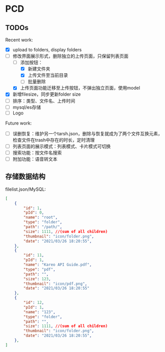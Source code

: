# PCD

## TODOs

Recent work:

- [x] upload to folders, display folders
- [ ] 修改界面展示形式，删除独立的上传页面，只保留列表页面
  - [ ] 添加按钮：
    - [x] 新建文件夹
    - [x] 上传文件至当前目录
    - [ ] 批量删除
  - [x] 上传页面功能迁移至上传按钮，不弹出独立页面，使用model
- [x] 新增filesize，同步更新folder size
- [ ] 排序：类型、文件名、上传时间
- [ ] mysql/es存储
- [ ] Logo

Future work:

- [ ] 误删恢复：维护另一个tarsh.json，删除与恢复就成为了两个文件互换元素，检查文件在trash中存在的时长，定时清理
- [ ] 列表页面的展示模式：列表模式、卡片模式可切换
- [ ] 搜索功能：按文件名搜索
- [ ] 附加功能：语音转文本

## 存储数据结构

filelist.json/MySQL:

```json
[
    {
        "id": 1,
        "pId": 0,
        "name": "root",
        "type": "folder",
        "path": "/path/",
        "size": 1111, //(sum of all children)
        "thumbnail": "icon/folder.png",
        "date": "2021/03/26 18:20:55",
    },
    {
        "id": 11,
        "pId": 1,
        "name": "Kareo API Guide.pdf",
        "type": "pdf",
        "path": "",
        "size": 123,
        "thumbnail": "icon/pdf.png",
        "date": "2021/03/26 18:20:55"
    },
    {
        "id": 12,
        "pId": 1,
        "name": "123",
        "type": "folder",
        "path": "",
        "size": 1111, //(sum of all children)
        "thumbnail": "icon/folder.png",
        "date": "2021/03/26 18:20:55",
    },
]
```
